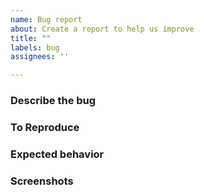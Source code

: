 ```yaml
---
name: Bug report
about: Create a report to help us improve
title: ""
labels: bug
assignees: ''

---
```


### Describe the bug


### To Reproduce


### Expected behavior


### Screenshots

